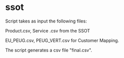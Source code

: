 # ssot

Script takes as input the following files:

Product.csv, Service .csv from the SSOT

EU_PEUG.csv, PEUG_VERT.csv for Customer Mapping.

The script generates a csv file "final.csv".